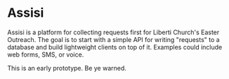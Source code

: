 Assisi
======

Assisi is a platform for collecting requests first for Liberti Church's Easter
Outreach. The goal is to start with a simple API for writing "requests" to a
database and build lightweight clients on top of it. Examples could include
web forms, SMS, or voice.

This is an early prototype. Be ye warned.